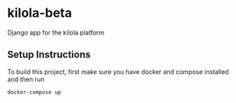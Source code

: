 # kilola-beta
Django app for the kilola platform

## Setup Instructions
To build this project, first make sure you have docker and compose installed and then run
```
docker-compose up
```